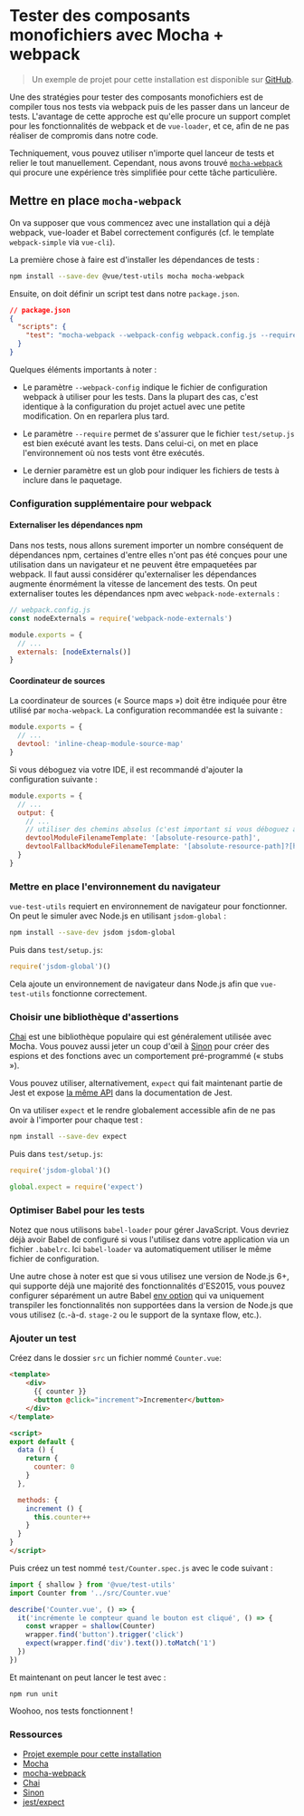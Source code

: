 # Tester des composants monofichiers avec Mocha + webpack

> Un exemple de projet pour cette installation est disponible sur [GitHub](https://github.com/vuejs/vue-test-utils-mocha-webpack-example).

Une des stratégies pour tester des composants monofichiers est de compiler tous nos tests via webpack puis de les passer dans un lanceur de tests. L'avantage de cette approche est qu'elle procure un support complet pour les fonctionnalités de webpack et de `vue-loader`, et ce, afin de ne pas réaliser de compromis dans notre code.

Techniquement, vous pouvez utiliser n'importe quel lanceur de tests et relier le tout manuellement. Cependant, nous avons trouvé [`mocha-webpack`](https://github.com/zinserjan/mocha-webpack) qui procure une expérience très simplifiée pour cette tâche particulière.

## Mettre en place `mocha-webpack`

On va supposer que vous commencez avec une installation qui a déjà webpack, vue-loader et Babel correctement configurés (cf. le template `webpack-simple` via `vue-cli`).

La première chose à faire est d'installer les dépendances de tests :

``` bash
npm install --save-dev @vue/test-utils mocha mocha-webpack
```

Ensuite, on doit définir un script test dans notre `package.json`.

```json
// package.json
{
  "scripts": {
    "test": "mocha-webpack --webpack-config webpack.config.js --require test/setup.js test/**/*.spec.js"
  }
}
```

Quelques éléments importants à noter :

- Le paramètre `--webpack-config` indique le fichier de configuration webpack à utiliser pour les tests. Dans la plupart des cas, c'est identique à la configuration du projet actuel avec une petite modification. On en reparlera plus tard.

- Le paramètre `--require` permet de s'assurer que le fichier `test/setup.js` est bien exécuté avant les tests. Dans celui-ci, on met en place l'environnement où nos tests vont être exécutés.

- Le dernier paramètre est un glob pour indiquer les fichiers de tests à inclure dans le paquetage.

### Configuration supplémentaire pour webpack

#### Externaliser les dépendances npm

Dans nos tests, nous allons surement importer un nombre conséquent de dépendances npm, certaines d'entre elles n'ont pas été conçues pour une utilisation dans un navigateur et ne peuvent être empaquetées par webpack. Il faut aussi considérer qu'externaliser les dépendances augmente énormément la vitesse de lancement des tests. On peut externaliser toutes les dépendances npm avec `webpack-node-externals` :

```js
// webpack.config.js
const nodeExternals = require('webpack-node-externals')

module.exports = {
  // ...
  externals: [nodeExternals()]
}
```

#### Coordinateur de sources

La coordinateur de sources (« Source maps ») doit être indiquée pour être utilisé par `mocha-webpack`. La configuration recommandée est la suivante :

``` js
module.exports = {
  // ...
  devtool: 'inline-cheap-module-source-map'
}
```

Si vous déboguez via votre IDE, il est recommandé d'ajouter la configuration suivante :

``` js
module.exports = {
  // ...
  output: {
    // ...
    // utiliser des chemins absolus (c'est important si vous déboguez avec un IDE)
    devtoolModuleFilenameTemplate: '[absolute-resource-path]',
    devtoolFallbackModuleFilenameTemplate: '[absolute-resource-path]?[hash]'
  }
}
```

### Mettre en place l'environnement du navigateur

`vue-test-utils` requiert en environnement de navigateur pour fonctionner. On peut le simuler avec Node.js en utilisant `jsdom-global` :

```bash
npm install --save-dev jsdom jsdom-global
```

Puis dans `test/setup.js`:

``` js
require('jsdom-global')()
```

Cela ajoute un environnement de navigateur dans Node.js afin que `vue-test-utils` fonctionne correctement.

### Choisir une bibliothèque d'assertions

[Chai](http://chaijs.com/) est une bibliothèque populaire qui est généralement utilisée avec Mocha. Vous pouvez aussi jeter un coup d'œil à [Sinon](http://sinonjs.org/) pour créer des espions et des fonctions avec un comportement pré-programmé (« stubs »).

Vous pouvez utiliser, alternativement, `expect` qui fait maintenant partie de Jest et expose [la même API](http://facebook.github.io/jest/docs/en/expect.html#content) dans la documentation de Jest.

On va utiliser `expect` et le rendre globalement accessible afin de ne pas avoir à l'importer pour chaque test :

``` bash
npm install --save-dev expect
```

Puis dans `test/setup.js`:

``` js
require('jsdom-global')()

global.expect = require('expect')
```

### Optimiser Babel pour les tests

Notez que nous utilisons `babel-loader` pour gérer JavaScript. Vous devriez déjà avoir Babel de configuré si vous l'utilisez dans votre application via un fichier `.babelrc`. Ici `babel-loader` va automatiquement utiliser le même fichier de configuration.

Une autre chose à noter est que si vous utilisez une version de Node.js 6+, qui supporte déjà une majorité des fonctionnalités d'ES2015, vous pouvez configurer séparément un autre Babel [env option](https://babeljs.io/docs/usage/babelrc/#env-option) qui va uniquement transpiler les fonctionnalités non supportées dans la version de Node.js que vous utilisez (c.-à-d. `stage-2` ou le support de la syntaxe flow, etc.).

### Ajouter un test

Créez dans le dossier `src` un fichier nommé `Counter.vue`:

``` html
<template>
	<div>
	  {{ counter }}
	  <button @click="increment">Incrementer</button>
	</div>
</template>

<script>
export default {
  data () {
    return {
      counter: 0
    }
  },

  methods: {
    increment () {
      this.counter++
    }
  }
}
</script>
```

Puis créez un test nommé `test/Counter.spec.js` avec le code suivant :

```js
import { shallow } from '@vue/test-utils'
import Counter from '../src/Counter.vue'

describe('Counter.vue', () => {
  it('incrémente le compteur quand le bouton est cliqué', () => {
    const wrapper = shallow(Counter)
    wrapper.find('button').trigger('click')
    expect(wrapper.find('div').text()).toMatch('1')
  })
})
```

Et maintenant on peut lancer le test avec :

```
npm run unit
```

Woohoo, nos tests fonctionnent !

### Ressources

- [Projet exemple pour cette installation](https://github.com/vuejs/vue-test-utils-mocha-webpack-example)
- [Mocha](https://mochajs.org/)
- [mocha-webpack](http://zinserjan.github.io/mocha-webpack/)
- [Chai](http://chaijs.com/)
- [Sinon](http://sinonjs.org/)
- [jest/expect](http://facebook.github.io/jest/docs/en/expect.html#content)
